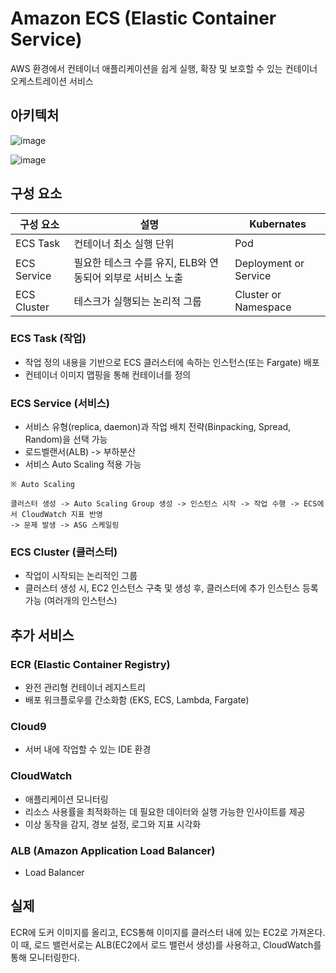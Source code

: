 # Amazon ECS (Elastic Container Service)
AWS 환경에서 컨테이너 애플리케이션을 쉽게 실행, 확장 및 보호할 수 있는 컨테이너 오케스트레이션 서비스

## 아키텍처
![image](https://user-images.githubusercontent.com/20418155/175031743-8ccea43c-596f-4c34-9849-decb7bdb22ed.png)

![image](https://user-images.githubusercontent.com/20418155/175027159-768cb706-f57e-4fe0-8066-d20a84557fff.png)


## 구성 요소
|구성 요소|설명|Kubernates|
|------|---|---|
|ECS Task|컨테이너 최소 실행 단위|Pod|
|ECS Service|필요한 테스크 수를 유지, ELB와 연동되어 외부로 서비스 노출|Deployment or Service|
|ECS Cluster|테스크가 실행되는 논리적 그룹|Cluster or Namespace|
### ECS Task (작업)
- 작업 정의 내용을 기반으로 ECS 클러스터에 속하는 인스턴스(또는 Fargate) 배포
- 컨테이너 이미지 맵핑을 통해 컨테이너를 정의

### ECS Service (서비스)
- 서비스 유형(replica, daemon)과 작업 배치 전략(Binpacking, Spread, Random)을 선택 가능
- 로드벨랜서(ALB) -> 부하분산
- 서비스 Auto Scaling 적용 가능

```
※ Auto Scaling

클러스터 생성 -> Auto Scaling Group 생성 -> 인스턴스 시작 -> 작업 수행 -> ECS에서 CloudWatch 지표 반영
-> 문제 발생 -> ASG 스케일링
```


### ECS Cluster (클러스터)
- 작업이 시작되는 논리적인 그룹
- 클러스터 생성 시, EC2 인스턴스 구축 및 생성 후, 클러스터에 추가 인스턴스 등록 가능 (여러개의 인스턴스)

## 추가 서비스
### ECR (Elastic Container Registry)
- 완전 관리형 컨테이너 레지스트리
- 배포 워크플로우를 간소화함 (EKS, ECS, Lambda, Fargate)

### Cloud9
- 서버 내에 작업할 수 있는 IDE 환경

### CloudWatch
- 애플리케이션 모니터링
- 리소스 사용률을 최적화하는 데 필요한 데이터와 실행 가능한 인사이트를 제공
- 이상 동작을 감지, 경보 설정, 로그와 지표 시각화

### ALB (Amazon Application Load Balancer)
- Load Balancer

## 실제
ECR에 도커 이미지를 올리고, ECS통해 이미지를 클러스터 내에 있는 EC2로 가져온다. 이 때, 로드 밸런서로는 ALB(EC2에서 로드 밸런서 생성)를 사용하고, CloudWatch를 통해 모니터링한다.
